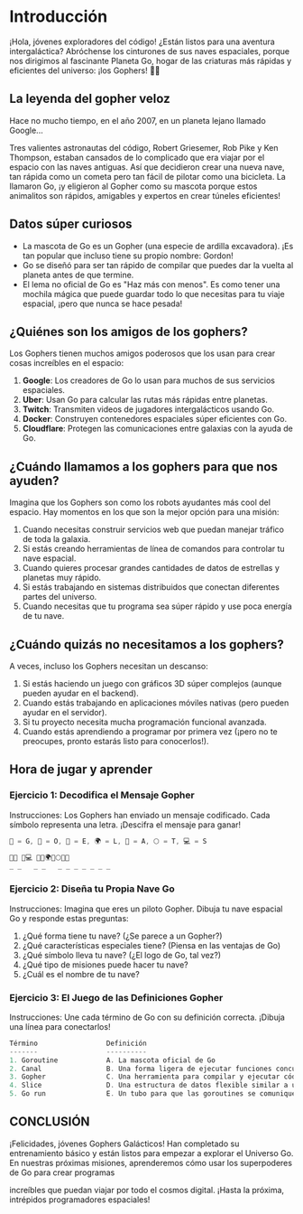 
# Introducción

¡Hola, jóvenes exploradores del código! ¿Están listos para una aventura intergaláctica? Abróchense los cinturones de sus naves espaciales, porque nos dirigimos al fascinante Planeta Go, hogar de las criaturas más rápidas y eficientes del universo: ¡los Gophers! 🚀🐹

## La leyenda del gopher veloz

Hace no mucho tiempo, en el año 2007, en un planeta lejano llamado Google...

Tres valientes astronautas del código, Robert Griesemer, Rob Pike y Ken Thompson, estaban cansados de lo complicado que era viajar por el espacio con las naves antiguas. Así que decidieron crear una nueva nave, tan rápida como un cometa pero tan fácil de pilotar como una bicicleta. La llamaron Go, ¡y eligieron al Gopher como su mascota porque estos animalitos son rápidos, amigables y expertos en crear túneles eficientes!

## Datos súper curiosos

* La mascota de Go es un Gopher (una especie de ardilla excavadora). ¡Es tan popular que incluso tiene su propio nombre: Gordon!
* Go se diseñó para ser tan rápido de compilar que puedes dar la vuelta al planeta antes de que termine.
* El lema no oficial de Go es "Haz más con menos". Es como tener una mochila mágica que puede guardar todo lo que necesitas para tu viaje espacial, ¡pero que nunca se hace pesada!

## ¿Quiénes son los amigos de los gophers?

Los Gophers tienen muchos amigos poderosos que los usan para crear cosas increíbles en el espacio:

1. **Google**: Los creadores de Go lo usan para muchos de sus servicios espaciales.
2. **Uber**: Usan Go para calcular las rutas más rápidas entre planetas.
3. **Twitch**: Transmiten videos de jugadores intergalácticos usando Go.
4. **Docker**: Construyen contenedores espaciales súper eficientes con Go.
5. **Cloudflare**: Protegen las comunicaciones entre galaxias con la ayuda de Go.

## ¿Cuándo llamamos a los gophers para que nos ayuden?

Imagina que los Gophers son como los robots ayudantes más cool del espacio. Hay momentos en los que son la mejor opción para una misión:

1. Cuando necesitas construir servicios web que puedan manejar tráfico de toda la galaxia.
2. Si estás creando herramientas de línea de comandos para controlar tu nave espacial.
3. Cuando quieres procesar grandes cantidades de datos de estrellas y planetas muy rápido.
4. Si estás trabajando en sistemas distribuidos que conectan diferentes partes del universo.
5. Cuando necesitas que tu programa sea súper rápido y use poca energía de tu nave.

## ¿Cuándo quizás no necesitamos a los gophers?

A veces, incluso los Gophers necesitan un descanso:

1. Si estás haciendo un juego con gráficos 3D súper complejos (aunque pueden ayudar en el backend).
2. Cuando estás trabajando en aplicaciones móviles nativas (pero pueden ayudar en el servidor).
3. Si tu proyecto necesita mucha programación funcional avanzada.
4. Cuando estás aprendiendo a programar por primera vez (¡pero no te preocupes, pronto estarás listo para conocerlos!).

## Hora de jugar y aprender

### Ejercicio 1: Decodifica el Mensaje Gopher

Instrucciones: Los Gophers han enviado un mensaje codificado. Cada símbolo representa una letra. ¡Descifra el mensaje para ganar!

```go
🐹 = G, 🚀 = O, 🌟 = E, 🌍 = L, 🌈 = A, 🌕 = T, 💻 = S

🐹🚀 🌟💻 🐹🌈🌍🌈🌕🌟🚀
_ _   _ _   _ _ _ _ _ _ _
```

### Ejercicio 2: Diseña tu Propia Nave Go

Instrucciones: Imagina que eres un piloto Gopher. Dibuja tu nave espacial Go y responde estas preguntas:

1. ¿Qué forma tiene tu nave? (¿Se parece a un Gopher?)
2. ¿Qué características especiales tiene? (Piensa en las ventajas de Go)
3. ¿Qué símbolo lleva tu nave? (¿El logo de Go, tal vez?)
4. ¿Qué tipo de misiones puede hacer tu nave?
5. ¿Cuál es el nombre de tu nave?

### Ejercicio 3: El Juego de las Definiciones Gopher

Instrucciones: Une cada término de Go con su definición correcta. ¡Dibuja una línea para conectarlos!

```go
Término                 Definición
-------                 ----------
1. Goroutine            A. La mascota oficial de Go
2. Canal                B. Una forma ligera de ejecutar funciones concurrentemente
3. Gopher               C. Una herramienta para compilar y ejecutar código Go
4. Slice                D. Una estructura de datos flexible similar a un array
5. Go run               E. Un tubo para que las goroutines se comuniquen
```

## CONCLUSIÓN

¡Felicidades, jóvenes Gophers Galácticos! Han completado su entrenamiento básico y están listos para empezar a explorar el Universo Go. En nuestras próximas misiones, aprenderemos cómo usar los superpoderes de Go para crear programas

increíbles que puedan viajar por todo el cosmos digital. ¡Hasta la próxima, intrépidos programadores espaciales!
